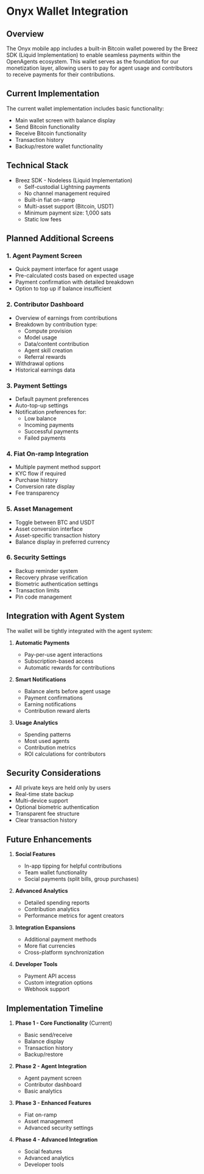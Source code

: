 # Onyx Wallet Integration

## Overview

The Onyx mobile app includes a built-in Bitcoin wallet powered by the Breez SDK (Liquid Implementation) to enable seamless payments within the OpenAgents ecosystem. This wallet serves as the foundation for our monetization layer, allowing users to pay for agent usage and contributors to receive payments for their contributions.

## Current Implementation

The current wallet implementation includes basic functionality:

- Main wallet screen with balance display
- Send Bitcoin functionality
- Receive Bitcoin functionality
- Transaction history
- Backup/restore wallet functionality

## Technical Stack

- Breez SDK - Nodeless (Liquid Implementation)
  - Self-custodial Lightning payments
  - No channel management required
  - Built-in fiat on-ramp
  - Multi-asset support (Bitcoin, USDT)
  - Minimum payment size: 1,000 sats
  - Static low fees

## Planned Additional Screens

### 1. Agent Payment Screen
- Quick payment interface for agent usage
- Pre-calculated costs based on expected usage
- Payment confirmation with detailed breakdown
- Option to top up if balance insufficient

### 2. Contributor Dashboard
- Overview of earnings from contributions
- Breakdown by contribution type:
  - Compute provision
  - Model usage
  - Data/content contribution
  - Agent skill creation
  - Referral rewards
- Withdrawal options
- Historical earnings data

### 3. Payment Settings
- Default payment preferences
- Auto-top-up settings
- Notification preferences for:
  - Low balance
  - Incoming payments
  - Successful payments
  - Failed payments

### 4. Fiat On-ramp Integration
- Multiple payment method support
- KYC flow if required
- Purchase history
- Conversion rate display
- Fee transparency

### 5. Asset Management
- Toggle between BTC and USDT
- Asset conversion interface
- Asset-specific transaction history
- Balance display in preferred currency

### 6. Security Settings
- Backup reminder system
- Recovery phrase verification
- Biometric authentication settings
- Transaction limits
- Pin code management

## Integration with Agent System

The wallet will be tightly integrated with the agent system:

1. **Automatic Payments**
   - Pay-per-use agent interactions
   - Subscription-based access
   - Automatic rewards for contributions

2. **Smart Notifications**
   - Balance alerts before agent usage
   - Payment confirmations
   - Earning notifications
   - Contribution reward alerts

3. **Usage Analytics**
   - Spending patterns
   - Most used agents
   - Contribution metrics
   - ROI calculations for contributors

## Security Considerations

- All private keys are held only by users
- Real-time state backup
- Multi-device support
- Optional biometric authentication
- Transparent fee structure
- Clear transaction history

## Future Enhancements

1. **Social Features**
   - In-app tipping for helpful contributions
   - Team wallet functionality
   - Social payments (split bills, group purchases)

2. **Advanced Analytics**
   - Detailed spending reports
   - Contribution analytics
   - Performance metrics for agent creators

3. **Integration Expansions**
   - Additional payment methods
   - More fiat currencies
   - Cross-platform synchronization

4. **Developer Tools**
   - Payment API access
   - Custom integration options
   - Webhook support

## Implementation Timeline

1. **Phase 1 - Core Functionality** (Current)
   - Basic send/receive
   - Balance display
   - Transaction history
   - Backup/restore

2. **Phase 2 - Agent Integration**
   - Agent payment screen
   - Contributor dashboard
   - Basic analytics

3. **Phase 3 - Enhanced Features**
   - Fiat on-ramp
   - Asset management
   - Advanced security settings

4. **Phase 4 - Advanced Integration**
   - Social features
   - Advanced analytics
   - Developer tools